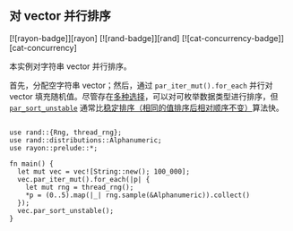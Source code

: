 ## 对 vector 并行排序

<!--
> [concurrency/parallel/rayon-parallel-sort.md](https://github.com/rust-lang-nursery/rust-cookbook/blob/master/src/concurrency/parallel/rayon-parallel-sort.md)
> <br />
> commit 203b1085212a7b857d9a29bdc6a763515e77e0f9 - 2020.06.08
-->

[![rayon-badge]][rayon] [![rand-badge]][rand] [![cat-concurrency-badge]][cat-concurrency]

本实例对字符串 vector 并行排序。

首先，分配空字符串 vector；然后，通过 `par_iter_mut().for_each` 并行对 vector 填充随机值。尽管存在[多种选择][multiple options]，可以对可枚举数据类型进行排序，但 [`par_sort_unstable`] 通常比[稳定排序（相同的值排序后相对顺序不变）][stable sorting]算法快。

```rust,edition2018

use rand::{Rng, thread_rng};
use rand::distributions::Alphanumeric;
use rayon::prelude::*;

fn main() {
  let mut vec = vec![String::new(); 100_000];
  vec.par_iter_mut().for_each(|p| {
    let mut rng = thread_rng();
    *p = (0..5).map(|_| rng.sample(&Alphanumeric)).collect()
  });
  vec.par_sort_unstable();
}
```

[`par_sort_unstable`]: https://docs.rs/rayon/*/rayon/slice/trait.ParallelSliceMut.html#method.par_sort_unstable
[multiple options]: https://docs.rs/rayon/*/rayon/slice/trait.ParallelSliceMut.html
[stable sorting]: https://docs.rs/rayon/*/rayon/slice/trait.ParallelSliceMut.html#method.par_sort
